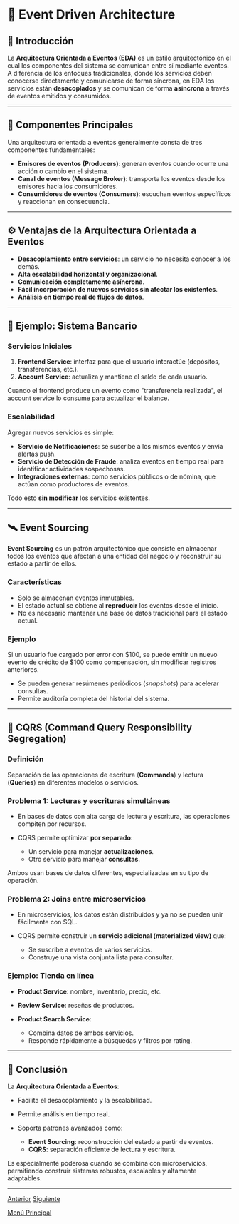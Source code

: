 # 🧩 Event Driven Architecture

## 📘 Introducción

La **Arquitectura Orientada a Eventos (EDA)** es un estilo arquitectónico en el cual los componentes del sistema se comunican entre sí mediante eventos. A diferencia de los enfoques tradicionales, donde los servicios deben conocerse directamente y comunicarse de forma síncrona, en EDA los servicios están **desacoplados** y se comunican de forma **asíncrona** a través de eventos emitidos y consumidos.

---

## 🧱 Componentes Principales

Una arquitectura orientada a eventos generalmente consta de tres componentes fundamentales:

* **Emisores de eventos (Producers)**: generan eventos cuando ocurre una acción o cambio en el sistema.
* **Canal de eventos (Message Broker)**: transporta los eventos desde los emisores hacia los consumidores.
* **Consumidores de eventos (Consumers)**: escuchan eventos específicos y reaccionan en consecuencia.

---

## ⚙️ Ventajas de la Arquitectura Orientada a Eventos

* **Desacoplamiento entre servicios**: un servicio no necesita conocer a los demás.
* **Alta escalabilidad horizontal y organizacional**.
* **Comunicación completamente asíncrona**.
* **Fácil incorporación de nuevos servicios sin afectar los existentes**.
* **Análisis en tiempo real de flujos de datos**.

---

## 🏦 Ejemplo: Sistema Bancario

### Servicios Iniciales

1. **Frontend Service**: interfaz para que el usuario interactúe (depósitos, transferencias, etc.).
2. **Account Service**: actualiza y mantiene el saldo de cada usuario.

Cuando el frontend produce un evento como "transferencia realizada", el account service lo consume para actualizar el balance.

### Escalabilidad

Agregar nuevos servicios es simple:

* **Servicio de Notificaciones**: se suscribe a los mismos eventos y envía alertas push.
* **Servicio de Detección de Fraude**: analiza eventos en tiempo real para identificar actividades sospechosas.
* **Integraciones externas**: como servicios públicos o de nómina, que actúan como productores de eventos.

Todo esto **sin modificar** los servicios existentes.

---

## 🛰️ Event Sourcing

**Event Sourcing** es un patrón arquitectónico que consiste en almacenar todos los eventos que afectan a una entidad del negocio y reconstruir su estado a partir de ellos.

### Características

* Solo se almacenan eventos inmutables.
* El estado actual se obtiene al **reproducir** los eventos desde el inicio.
* No es necesario mantener una base de datos tradicional para el estado actual.

### Ejemplo

Si un usuario fue cargado por error con $100, se puede emitir un nuevo evento de crédito de $100 como compensación, sin modificar registros anteriores.

* Se pueden generar resúmenes periódicos (*snapshots*) para acelerar consultas.
* Permite auditoría completa del historial del sistema.

---

## 🔄 CQRS (Command Query Responsibility Segregation)

### Definición

Separación de las operaciones de escritura (**Commands**) y lectura (**Queries**) en diferentes modelos o servicios.

### Problema 1: Lecturas y escrituras simultáneas

* En bases de datos con alta carga de lectura y escritura, las operaciones compiten por recursos.
* CQRS permite optimizar **por separado**:

  * Un servicio para manejar **actualizaciones**.
  * Otro servicio para manejar **consultas**.

Ambos usan bases de datos diferentes, especializadas en su tipo de operación.

### Problema 2: Joins entre microservicios

* En microservicios, los datos están distribuidos y ya no se pueden unir fácilmente con SQL.
* CQRS permite construir un **servicio adicional (materialized view)** que:

  * Se suscribe a eventos de varios servicios.
  * Construye una vista conjunta lista para consultar.

### Ejemplo: Tienda en línea

* **Product Service**: nombre, inventario, precio, etc.
* **Review Service**: reseñas de productos.
* **Product Search Service**:

  * Combina datos de ambos servicios.
  * Responde rápidamente a búsquedas y filtros por rating.

---

## 🏁 Conclusión

La **Arquitectura Orientada a Eventos**:

* Facilita el desacoplamiento y la escalabilidad.
* Permite análisis en tiempo real.
* Soporta patrones avanzados como:

  * **Event Sourcing**: reconstrucción del estado a partir de eventos.
  * **CQRS**: separación eficiente de lectura y escritura.

Es especialmente poderosa cuando se combina con microservicios, permitiendo construir sistemas robustos, escalables y altamente adaptables.

---

[Anterior](https://github.com/wilfredoha/Software_Architecture_and_Design_of_Modern_Large_Scale_Systems/blob/main/06_Software_Architecture_Patterns_and_Styles/03_Microservices_Architecture.md)   [Siguiente](https://github.com/wilfredoha/Software_Architecture_and_Design_of_Modern_Large_Scale_Systems/blob/main/07_Big_Data_Architecture_Patterns/01_Introduction_to_Big_Data.md)

[Menú Principal](https://github.com/wilfredoha/Software_Architecture_and_Design_of_Modern_Large_Scale_Systems/tree/main)
